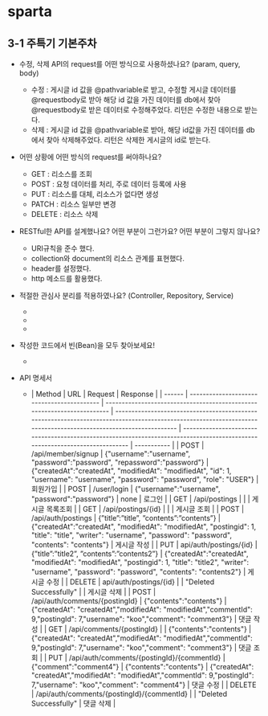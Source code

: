 # sparta

## 3-1 주특기 기본주차

- 수정, 삭제 API의 request를 어떤 방식으로 사용하셨나요? (param, query, body)
  - 수정 : 게시글 id 값을 @pathvariable로 받고, 수정할 게시글 데이터를 @requestbody로 받아 해당 id 값을 가진 데이터를 db에서 찾아 @requestbody로 받은 데이터로 수정해주었다.
    리턴은 수정한 내용으로 받는다.
  - 삭제 : 게시글 id 값을 @pathvariable로 받아, 해당 id값을 가진 데이터를 db에서 찾아 삭제해주었다. 리턴은 삭제한 게시글의 id로 받는다.
- 어떤 상황에 어떤 방식의 request를 써야하나요?
  - GET : 리소스를 조회
  - POST : 요청 데이터를 처리, 주로 데이터 등록에 사용
  - PUT : 리소스를 대체, 리소스가 없다면 생성
  - PATCH : 리소스 일부만 변경
  - DELETE : 리소스 삭제
- RESTful한 API를 설계했나요? 어떤 부분이 그런가요? 어떤 부분이 그렇지 않나요?

  - URI규칙을 준수 했다.
  - collection와 document의 리소스 관계를 표현했다.
  - header를 설정했다.
  - http 메소드를 활용했다.

- 적절한 관심사 분리를 적용하였나요? (Controller, Repository, Service)

  -
  -
  -

- 작성한 코드에서 빈(Bean)을 모두 찾아보세요!

  -

- API 명세서
  - | Method | URL                                        | Request                                                                 | Response                                                                                                                                                        |
    | ------ | ------------------------------------------ | ----------------------------------------------------------------------- | --------------------------------------------------------------------------------------------------------------------------------------------------------------- | --------------------------------------------------------------------------------------------------------------------------- | ----------- |
    | POST   | /api/member/signup                         | {"username":"username", "password":"password", "repassword":"password"} | {"createdAt":"createdAt", "modifiedAt": "modifiedAt", "id": 1, "username": "username", "password": "password", "role": "USER"}                                  | 회원가입                                                                                                                    |
    | POST   | /user/login                                | {"username":"username", "password":"password"}                          | none                                                                                                                                                            | 로그인                                                                                                                      |
    | GET    | /api/postings                              |                                                                         |                                                                                                                                                                 | 게시글 목록조회                                                                                                             |
    | GET    | /api/postings/{id}                         |                                                                         |                                                                                                                                                                 | 게시글 조회                                                                                                                 |
    | POST   | /api/auth/postings                         | {”title”:”title”, ”contents”:”contents”}                                | {"createdAt":"createdAt", "modifiedAt": "modifiedAt", "postingid": 1, "title": "title", "writer": "username", "password": "password", "contents": "contents"}   | 게시글 작성                                                                                                                 |
    | PUT    | api/auth/postings/{id}                     | {”title”:”title2”, ”contents”:”contents2”}                              | {"createdAt":"createdAt", "modifiedAt": "modifiedAt", "postingid": 1, "title": "title2", "writer": "username", "password": "password", "contents": "contents2"} | 게시글 수정                                                                                                                 |
    | DELETE | api/auth/postings/{id}                     |                                                                         | "Deleted Successfully"                                                                                                                                          |                                                                                                                             | 게시글 삭제 |
    | POST   | /api/auth/comments/{postingId}             | {"contents":"contents"}                                                 | {"createdAt": "createdAt","modifiedAt": "modifiedAt","commentId": 9,"postingId": 7,"username": "koo","comment": "comment3"}                                     | 댓글 작성                                                                                                                   |
    | GET    | /api/comments/{postingId}                  |                                                                         | {"contents":"contents"}                                                                                                                                         | {"createdAt": "createdAt","modifiedAt": "modifiedAt","commentId": 9,"postingId": 7,"username": "koo","comment": "comment3"} | 댓글 조회   |
    | PUT    | /api/auth/comments/{postingId}/{commentId} | {"comment":"comment4"}                                                  | {"contents":"contents"}                                                                                                                                         | {"createdAt": "createdAt","modifiedAt": "modifiedAt","commentId": 9,"postingId": 7,"username": "koo","comment": "comment4"} | 댓글 수정   |
    | DELETE | /api/auth/comments/{postingId}/{commentId} |                                                                         | "Deleted Successfully"                                                                                                                                          | 댓글 삭제                                                                                                                   |

